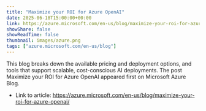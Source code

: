 ```yaml
---
title: "Maximize your ROI for Azure OpenAI"
date: 2025-06-18T15:00:00+00:00
link: https://azure.microsoft.com/en-us/blog/maximize-your-roi-for-azure-openai/
showShare: false
showReadTime: false
thumbnail: images/azure.png
tags: ["azure.microsoft.com/en-us/blog"]
---
```

This blog breaks down the available pricing and deployment options, and tools that support scalable, cost-conscious AI deployments.
The post Maximize your ROI for Azure OpenAI appeared first on Microsoft Azure Blog.

- Link to article: https://azure.microsoft.com/en-us/blog/maximize-your-roi-for-azure-openai/